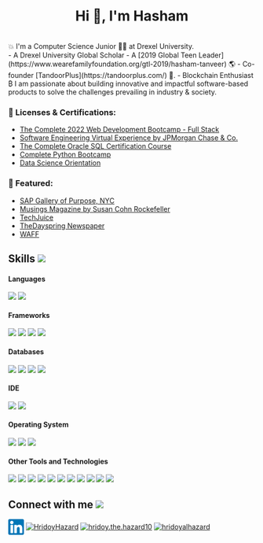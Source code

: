 
  
<h1 align="center">Hi 👋, I'm Hasham</h1>
<br>
💥 I'm a Computer Science Junior 👨‍🎓 at Drexel University. 
<br>
- A Drexel University Global Scholar 
- A [2019 Global Teen Leader](https://www.wearefamilyfoundation.org/gtl-2019/hasham-tanveer) 🌎 
- Co-founder [TandoorPlus](https://tandoorplus.com/) 💼. 
- Blockchain Enthusiast ₿
I am passionate about building innovative and impactful software-based products to solve the challenges prevailing in industry & society.



### 📜 Licenses & Certifications:
- [The Complete 2022 Web Development Bootcamp - Full Stack](https://www.udemy.com/certificate/UC-54366fda-baf0-486b-9b51-6c7b8d299d81/)
- [Software Engineering Virtual Experience by JPMorgan Chase & Co.](https://insidesherpa.s3.amazonaws.com/completion-certificates/JP%20Morgan/R5iK7HMxJGBgaSbvk_JPMorgan%20Chase_kgKNwJjaj5Z7RXeSC_completion_certificate.pdf)
- [The Complete Oracle SQL Certification Course
](https://www.udemy.com/certificate/UC-c439827e-15fe-4555-8489-1ba0d7eb742c/)
- [Complete Python Bootcamp](https://www.udemy.com/certificate/UC-8b91fb4d-7c0a-414b-8b0f-115dbdf9119e/)
- [Data Science Orientation](https://www.credly.com/badges/f5517275-b27b-40d0-9637-8f0ab2f3c95b?source=linked_in_profile)


### 📝 Featured:
- [SAP Gallery of Purpose, NYC](https://www.sap.com/assetdetail/2021/03/dc6511a8-db7d-0010-87a3-c30de2ffd8ff.html)
- [Musings Magazine by Susan Cohn Rockefeller](https://www.musingsmag.com/solvify-combats-water-scarcity-and-global-hunger/)
- [TechJuice](https://www.techjuice.pk/pakistani-high-school-team-win-the-global-diamond-challenge/)
- [TheDayspring Newspaper](https://www.thedayspring.com.pk/with-an-aim-to-help-farmers-young-hasham-finds-a-way-to-combat-water-scarcity/)
- [WAFF](https://www.wearefamilyfoundation.org/gtl-2019/hasham-tanveer)

## Skills <img src="https://media.giphy.com/media/iY8CRBdQXODJSCERIr/giphy.gif" width="30px">&nbsp; 

<h4> Languages </h4>
<span>
  <img src="https://img.shields.io/badge/JavaScript-F7DF1E?style=for-the-badge&logo=javascript&logoColor=black">
  <img src="https://img.shields.io/badge/Python-F7DF1E?style=for-the-badge&logo=python&logoColor=black">

</span>

<h4> Frameworks </h4>
<span>
  <img src="https://img.shields.io/badge/React-20232A?style=for-the-badge&logo=react&logoColor=61DAFB">
  <img src="https://img.shields.io/badge/Django-20232A?style=for-the-badge&logo=django&logoColor=yellow">
  <img src="https://img.shields.io/badge/Express-20232A?style=for-the-badge&logo=express&logoColor=61DAFB">
  <img src="https://img.shields.io/badge/Bootstrap-563D7C?style=for-the-badge&logo=bootstrap&logoColor=white">
</span>

<h4> Databases </h4>
<span>
  <img src="https://img.shields.io/badge/MySQL-00000F?style=for-the-badge&logo=mysql&logoColor=white">
  <img src="https://img.shields.io/badge/postgresql-00000F?style=for-the-badge&logo=postgresql&logoColor=white">
  <img src="https://img.shields.io/badge/SQLite-07405E?style=for-the-badge&logo=sqlite&logoColor=white">
  <img src="https://img.shields.io/badge/MongoDB-4EA94B?style=for-the-badge&logo=mongodb&logoColor=white">
</span>

<h4> IDE </h4>
<span>
<img src="https://img.shields.io/badge/Visual_Studio_Code-0078D4?style=for-the-badge&logo=visual%20studio%20code&logoColor=white">
<img src="https://img.shields.io/badge/Atom-00FF00?style=for-the-badge&logo=Atom&logoColor=white">

<h4> Operating System </h4>
<span>
  <img src="https://img.shields.io/badge/Mac-000000?style=for-the-badge&logo=Apple&logoColor=white">
  <img src="https://img.shields.io/badge/Linux-FCC624?style=for-the-badge&logo=linux&logoColor=black">
  <img src="https://img.shields.io/badge/Windows-0078D6?style=for-the-badge&logo=windows&logoColor=white">
</span>

<h4> Other Tools and Technologies </h4>
<span>
  <img src="https://img.shields.io/badge/Git-F05032?style=for-the-badge&logo=git&logoColor=white">
  <img src="https://img.shields.io/badge/Postman-FF6C37?style=for-the-badge&logo=Postman&logoColor=white">
  <img src="https://img.shields.io/badge/swagger-F05032?style=for-the-badge&logo=swagger&logoColor=white">
  <img src="https://img.shields.io/badge/Xampp-F37623?style=for-the-badge&logo=xampp&logoColor=white">
  <img src="https://img.shields.io/badge/Shell_Script-121011?style=for-the-badge&logo=gnu-bash&logoColor=white">
  <img src="https://img.shields.io/badge/Git-F05032?style=for-the-badge&logo=git&logoColor=white">
  <img src="https://img.shields.io/badge/json-5E5C5C?style=for-the-badge&logo=json&logoColor=white">
  <img src="https://img.shields.io/badge/jQuery-0769AD?style=for-the-badge&logo=jquery&logoColor=white">
  <img src="https://img.shields.io/badge/styled--components-DB7093?style=for-the-badge&logo=styled-components&logoColor=white">
  <img src="https://img.shields.io/badge/Font_Awesome-339AF0?style=for-the-badge&logo=fontawesome&logoColor=white">
  <img src="https://img.shields.io/badge/Redis-5E5C5C?style=for-the-badge&logo=redis&logoColor=white">
</span>
    

## Connect with me <img src="https://media.giphy.com/media/iY8CRBdQXODJSCERIr/giphy.gif" width="30px">
<a href="https://www.linkedin.com/in/hashamtanveer/" target="blank"><img align="center" src="linkedin.png" alt="HridoyHazard" height="32" width="32" /></a>
<a href="https://twitter.com/hashamtanveer54" target="blank"><img align="center" src="https://raw.githubusercontent.com/rahuldkjain/github-profile-readme-generator/master/src/images/icons/Social/twitter.svg" alt="HridoyHazard" height="30" width="40" /></a>
<a href="https://www.facebook.com/hashamtanveer54" target="blank"><img align="center" src="https://raw.githubusercontent.com/rahuldkjain/github-profile-readme-generator/master/src/images/icons/Social/facebook.svg" alt="hridoy.the.hazard10" height="30" width="40" /></a>
<a href="https://www.instagram.com/hasham_tanveer54/" target="blank"><img align="center" src="https://raw.githubusercontent.com/rahuldkjain/github-profile-readme-generator/master/src/images/icons/Social/instagram.svg" alt="hridoyalhazard" height="30" width="40" /></a>

    
<br>



